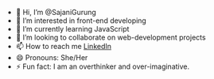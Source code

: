 - 👋 Hi, I’m @SajaniGurung
- 👀 I’m interested in front-end developing
- 🌱 I’m currently learning JavaScript
- 💞️ I’m looking to collaborate on web-development projects
- 📫 How to reach me <a href ="https://www.linkedin.com/in/sajani-gurung104/" target="_blank"> LinkedIn </a>
- 😄 Pronouns: She/Her
- ⚡ Fun fact: I am an overthinker and over-imaginative.

<!---
SajaniGurung/SajaniGurung is a ✨ special ✨ repository because its `README.md` (this file) appears on your GitHub profile.
You can click the Preview link to take a look at your changes.
--->
